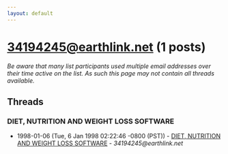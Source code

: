 ```yaml
---
layout: default
---
```


# 34194245@earthlink.net (1 posts)

_Be aware that many list participants used multiple email addresses over their time active on the list. As such this page may not contain all threads available._

## Threads

### DIET, NUTRITION AND WEIGHT LOSS SOFTWARE
+ 1998-01-06 (Tue, 6 Jan 1998 02:22:46 -0800 (PST)) - [DIET, NUTRITION AND WEIGHT LOSS SOFTWARE](/archive/1998/01/98068fd90d49f9a7219c1d4bd76264b9a34b919b03e7bd994940c584693baaf6) - _34194245@earthlink.net_


